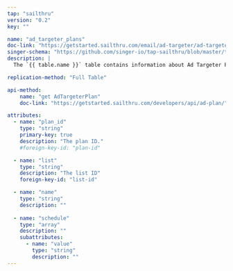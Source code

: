 ```yaml
---
tap: "sailthru"
version: "0.2"
key: ""

name: "ad_targeter_plans"
doc-link: "https://getstarted.sailthru.com/email/ad-targeter/ad-targeter-overview/"
singer-schema: "https://github.com/singer-io/tap-sailthru/blob/master/tap_sailthru/schemas/ad_targeter_plans.json"
description: |
  The `{{ table.name }}` table contains information about Ad Targeter Plans in your {{ integration.display_name }} account.

replication-method: "Full Table"

api-method:
    name: "get AdTargeterPlan"
    doc-link: "https://getstarted.sailthru.com/developers/api/ad-plan/"

attributes:
  - name: "plan_id"
    type: "string"
    primary-key: true
    description: "The plan ID."
    #foreign-key-id: "plan-id"

  - name: "list"
    type: "string"
    description: "The list ID"
    foreign-key-id: "list-id"

  - name: "name"
    type: "string"
    description: ""
  
  - name: "schedule"
    type: "array"
    description: ""
    subattributes:
      - name: "value"
        type: "string"
        description: ""
---
```

